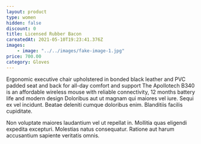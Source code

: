 ```yaml
---
layout: product
type: women
hidden: false
discount: 0
title: Licensed Rubber Bacon
careatedAt: 2021-05-10T19:23:41.376Z
images:
    - image: "../../images/fake-image-1.jpg"
price: 700.00
category: Gloves
---
```

Ergonomic executive chair upholstered in bonded black leather and PVC padded seat and back for all-day comfort and support
The Apollotech B340 is an affordable wireless mouse with reliable connectivity, 12 months battery life and modern design
Doloribus aut ut magnam qui maiores vel iure. Sequi ex vel incidunt. Beatae deleniti cumque doloribus enim. Blanditiis facilis cupiditate.
 Non voluptate maiores laudantium vel ut repellat in. Mollitia quas eligendi expedita excepturi. Molestias natus consequatur. Ratione aut harum accusantium sapiente veritatis omnis.
